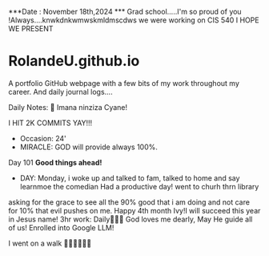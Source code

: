 ***Date : November 18th,2024 *** Grad school.....I'm so proud of you !Always....knwkdnkwmwskmldmscdws we were working on CIS 540 I HOPE WE PRESENT
# RolandeU.github.io

A portfolio GitHub webpage with a few bits of my work throughout my career. And daily journal logs....

Daily Notes:
💚 Imana ninziza Cyane! 

I HIT 2K COMMITS YAY!!!

- Occasion: 24'
- MIRACLE: GOD will provide always 100%.

Day 101 **Good things ahead!** 
- DAY: Monday, i woke up and talked to fam, talked to home and say learnmoe the comedian
Had a productive day!  went to churh thrn library 

asking for the grace to see all the 90% good that i am doing and not care for 10% that evil pushes on me. Happy 4th month Ivy!I will succeed this year in Jesus name!
3hr work: Daily💚💚💚
God loves me dearly, May He guide all of  us!
Enrolled into Google LLM!

I went on a walk 💚💚💚💚💚💚
